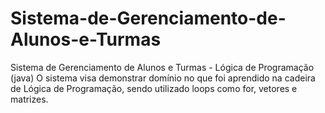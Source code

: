 # Sistema-de-Gerenciamento-de-Alunos-e-Turmas
Sistema de Gerenciamento de Alunos e Turmas - Lógica de Programação (java)
O sistema visa demonstrar domínio no que foi aprendido na cadeira de Lógica de Programação, sendo utilizado loops como for, vetores e matrizes.
